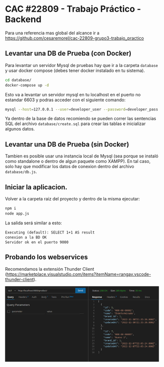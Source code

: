 # CAC #22809 - Trabajo Práctico - Backend

Para una referencia mas global del alcance ir a https://github.com/cesaremorel/cac-22809-grupo3-trabajo_practico

## Levantar una DB de Prueba (con Docker)

Para levantar un servidor Mysql de pruebas hay que ir a la carpeta `database` y usar docker compose (debes tener docker instalado en tu sistema). 

```bash
cd database/
docker-compose up -d
```

Esto va a levantar un servidor mysql en tu localhost en el puerto no estandar 6603 y podras acceder con el siguiente comando:

```bash
mysql --host=127.0.0.1 --user=developer_user --password=developer_pass --port=6603 stock
```

Ya dentro de la base de datos recomiendo se pueden correr las sentencias SQL del archivo `database/create.sql` para crear las tablas e inicializar algunos datos.


## Levantar una DB de Prueba (sin Docker)

Tambien es posible usar una instancia local de Mysql (sea porque se instaló como standalone o dentro de algun paquete como XAMPP).
En tal caso, solo hay que modificar los datos de conexion dentro del archivo `database/db.js`.

## Iniciar la aplicacion.

Volver a la carpeta raiz del proyecto y dentro de la misma ejecutar:

```bash
npm i
node app.js
```
La salida será similar a esto:

```text
Executing (default): SELECT 1+1 AS result
conexion a la BD OK
Servidor ok en el puerto 9000
```

## Probando los webservices

Recomendamos la extensión Thunder Client (https://marketplace.visualstudio.com/items?itemName=rangav.vscode-thunder-client).

![ejemplo de uso de thunder client](./doc/img/thunder_ejemplo_01.png)
